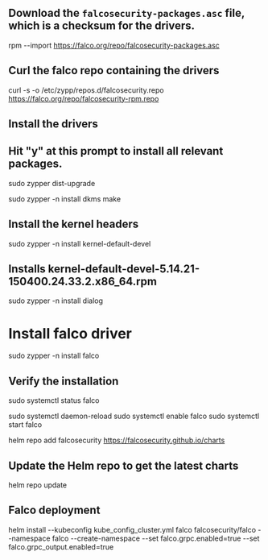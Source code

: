 ## Download the `falcosecurity-packages.asc` file, which is a checksum for the drivers. 
rpm --import https://falco.org/repo/falcosecurity-packages.asc
## Curl the falco repo containing the drivers
curl -s -o /etc/zypp/repos.d/falcosecurity.repo https://falco.org/repo/falcosecurity-rpm.repo
## Install the drivers
## Hit "y" at this prompt to install all relevant packages. 
sudo zypper dist-upgrade

sudo zypper -n install dkms make
## Install the kernel headers
sudo zypper -n install kernel-default-devel
## Installs kernel-default-devel-5.14.21-150400.24.33.2.x86_64.rpm
sudo zypper -n install dialog

# Install falco driver

sudo zypper -n install falco
## Verify the installation
sudo systemctl status falco

sudo systemctl daemon-reload
sudo systemctl enable falco
sudo systemctl start falco



helm repo add falcosecurity https://falcosecurity.github.io/charts
## Update the Helm repo to get the latest charts
helm repo update
## Falco deployment
helm install --kubeconfig kube_config_cluster.yml falco falcosecurity/falco --namespace falco --create-namespace --set falco.grpc.enabled=true --set falco.grpc_output.enabled=true